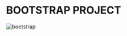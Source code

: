 # BOOTSTRAP PROJECT



![bootstrap](https://github.com/idilacik/bootstrap-project/assets/58853227/1fc5d51a-43d6-431e-b394-50e464ddd91e)
